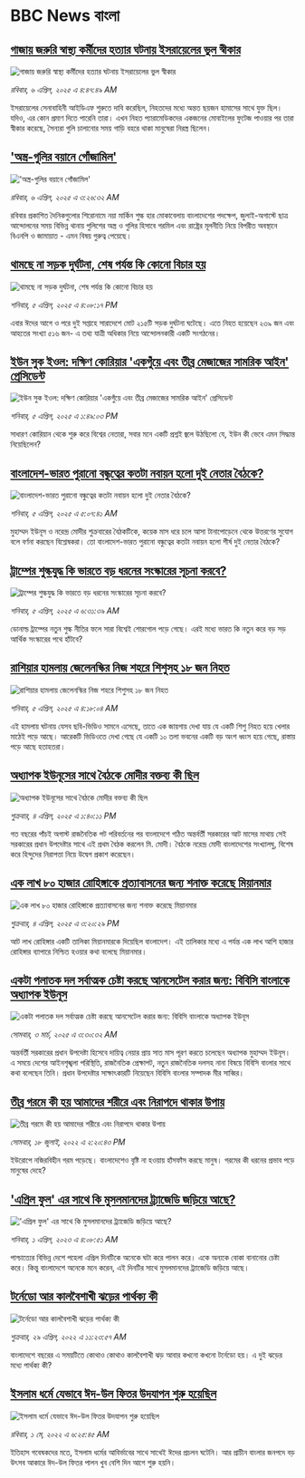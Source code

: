 # BBC News বাংলা## [গাজায় জরুরি স্বাস্থ্য কর্মীদের হত্যার ঘটনায় ইসরায়েলের ভুল স্বীকার](https://www.bbc.com/bengali/articles/c5y4de32rrro?at_campaign=githubrss)![গাজায় জরুরি স্বাস্থ্য কর্মীদের হত্যার ঘটনায় ইসরায়েলের ভুল স্বীকার](https://ichef.bbci.co.uk/ace/standard/240/cpsprodpb/2c11/live/16ab7630-1298-11f0-ac9f-c37d6fd89579.png)_রবিবার, ৬ এপ্রিল, ২০২৫ এ ৪:৪৭:৪৯ AM_ইসরায়েলের সেনাবাহিনী আইডিএফ শুরুতে দাবি করেছিল, নিহতদের মধ্যে অন্তত ছয়জন হামাসের সাথে যুক্ত ছিল। যদিও, এর কোন প্রমাণ দিতে পারেনি তারা। এখন নিহত প্যারামেডিকদের একজনের মোবাইলের ফুটেজ পাওয়ার পর তারা স্বীকার করেছে, সৈন্যরা গুলি চালানাের সময় গাড়ি বহরে থাকা মানুষেরা নিরস্ত্র ছিলেন।## ['অস্ত্র-গুলির বয়ানে গোঁজামিল'](https://www.bbc.com/bengali/articles/c62z6930dp6o?at_campaign=githubrss)!['অস্ত্র-গুলির বয়ানে গোঁজামিল'](https://ichef.bbci.co.uk/ace/standard/240/cpsprodpb/869c/live/b938d4c0-1292-11f0-ac45-5fafb147ca7e.jpg)_রবিবার, ৬ এপ্রিল, ২০২৫ এ ৩:২৬:৩২ AM_রবিবার প্রকাশিত দৈনিকগুলোর শিরোনামে নয়া মার্কিন শুল্ক হার মোকাবেলায় বাংলাদেশের পদক্ষেপ, জুলাই-অগাস্টে ছাত্র আন্দোলনের সময় বিভিন্ন থানায় পুলিশের অস্ত্র ও গুলির হিসাবে গরমিল এবং রাষ্ট্রের মূলনীতি নিয়ে বিপরীত অবস্থানে বিএনপি ও জামায়াত - এমন বিষয় গুরুত্ব পেয়েছে।## [থামছে না সড়ক দুর্ঘটনা, শেষ পর্যন্ত কি কোনো বিচার হয় ](https://www.bbc.com/bengali/articles/c4g2jy1y2gzo?at_campaign=githubrss)![থামছে না সড়ক দুর্ঘটনা, শেষ পর্যন্ত কি কোনো বিচার হয় ](https://ichef.bbci.co.uk/ace/standard/240/cpsprodpb/cdf3/live/9bf0cda0-11e8-11f0-b234-07dc7691c360.jpg)_শনিবার, ৫ এপ্রিল, ২০২৫ এ ৪:০৮:১৭ PM_এবার ঈদের আগে ও পরে দুই সপ্তাহে সারাদেশে মোট ২১৫টি সড়ক দুর্ঘটনা ঘটেছে। এতে নিহত হয়েছেন ২৩৯ জন এবং আহতের সংখ্যা ৫১৬ জন- এ তথ্য যাত্রী অধিকার নিয়ে আন্দোলনকারী একটি সংগঠনের।## [ইউন সুক ইওল: দক্ষিণ কোরিয়ার 'একগুঁয়ে এবং তীব্র মেজাজের সামরিক আইন' প্রেসিডেন্ট](https://www.bbc.com/bengali/articles/cm24elgdwgvo?at_campaign=githubrss)![ইউন সুক ইওল: দক্ষিণ কোরিয়ার 'একগুঁয়ে এবং তীব্র মেজাজের সামরিক আইন' প্রেসিডেন্ট](https://ichef.bbci.co.uk/ace/standard/240/cpsprodpb/a7ab/live/d149fc40-1217-11f0-988a-a1e4cc68f9c9.jpg)_শনিবার, ৫ এপ্রিল, ২০২৫ এ ১:৪৯:০৩ PM_সাধারণ কোরিয়ান থেকে শুরু করে বিশ্বের নেতারা, সবার মনে একটি প্রশ্নই  জ্বলে উঠছিলো যে, ইউন কী ভেবে এমন সিদ্ধান্ত নিয়েছিলেন?## [বাংলাদেশ-ভারত পুরানো বন্ধুত্বের কতটা নবায়ন হলো দুই নেতার বৈঠকে?](https://www.bbc.com/bengali/articles/c20x5zd2797o?at_campaign=githubrss)![বাংলাদেশ-ভারত পুরানো বন্ধুত্বের কতটা নবায়ন হলো দুই নেতার বৈঠকে?](https://ichef.bbci.co.uk/ace/standard/240/cpsprodpb/5008/live/908a2a80-1182-11f0-9a9e-afe4b53e7e1b.jpg)_শনিবার, ৫ এপ্রিল, ২০২৫ এ ৫:০৭:৪১ AM_মুহাম্মদ ইউনূস ও নরেন্দ্র মোদীর শুক্রবারের বৈঠকটিকে, কয়েক মাস ধরে চলে আসা টানাপোড়েনে থেকে উত্তরণের সুযোগ বলে বর্ণনা করছেন বিশ্লেষকরা। তো বাংলাদেশ-ভারত পুরানো বন্ধুত্বের কতটা নবায়ন হলো শীর্ষ দুই নেতার বৈঠকে?## [ট্রাম্পের শুল্কযুদ্ধ কি ভারতে বড় ধরনের সংস্কারের সূচনা করবে?](https://www.bbc.com/bengali/articles/c20zn11evvko?at_campaign=githubrss)![ট্রাম্পের শুল্কযুদ্ধ কি ভারতে বড় ধরনের সংস্কারের সূচনা করবে?](https://ichef.bbci.co.uk/ace/standard/240/cpsprodpb/8da9/live/d276bd80-1148-11f0-ba12-8d27eb561761.jpg)_শনিবার, ৫ এপ্রিল, ২০২৫ এ ৬:৩১:৩৯ AM_ডোনাল্ড ট্রাম্পের নতুন শুল্ক নীতির ফলে সারা বিশ্বেই শোরগোল পড়ে গেছে। এরই মধ্যে ভারত কি নতুন করে বড় সড় আর্থিক সংস্কারের পথে হাঁটবে?## [রাশিয়ার হামলায় জেলেনস্কির নিজ শহরে শিশুসহ ১৮ জন নিহত](https://www.bbc.com/bengali/articles/cpwz2p720z0o?at_campaign=githubrss)![রাশিয়ার হামলায় জেলেনস্কির নিজ শহরে শিশুসহ ১৮ জন নিহত](https://ichef.bbci.co.uk/ace/standard/240/cpsprodpb/f9aa/live/6a3a4030-11c4-11f0-ba12-8d27eb561761.jpg)_শনিবার, ৫ এপ্রিল, ২০২৫ এ ৪:১৮:০৪ AM_এই হামলায় ঘটনায় যেসব ছবি-ভিডিও সামনে এসেছে, তাতে এক জায়গায় দেখা যায় যে একটি শিশু নিহত হয়ে খেলার মাঠেই পড়ে আছে। আরেকটি ভিডিওতে দেখা গেছে যে একটি ১০ তলা ভবনের একটি বড় অংশ ধ্বংস হয়ে গেছে, রাস্তায় পড়ে আছে হতাহতরা।## [অধ্যাপক ইউনূসের সাথে বৈঠকে মোদীর বক্তব্য কী ছিল](https://www.bbc.com/bengali/articles/ce82nz7nk1lo?at_campaign=githubrss)![অধ্যাপক ইউনূসের সাথে বৈঠকে মোদীর বক্তব্য কী ছিল](https://ichef.bbci.co.uk/ace/standard/240/cpsprodpb/375d/live/be2f35b0-1156-11f0-9c64-93da9e1b4cb6.jpg)_শুক্রবার, ৪ এপ্রিল, ২০২৫ এ ১:৪০:১১ PM_গত বছরের পাঁচই অগাস্ট রাজনৈতিক পট পরিবর্তনের পর বাংলাদেশে গঠিত অন্তর্বর্তী সরকারের আট মাসের মাথায় সেই সরকারের প্রধান উপদেষ্টার সাথে এই প্রথম বৈঠক করলেন মি. মোদী। বৈঠকে নরেন্দ্র মোদী বাংলাদেশের সংখ্যালঘু, বিশেষ করে হিন্দুদের নিরাপত্তা নিয়ে উদ্বেগ প্রকাশ করেছেন।## [ এক লাখ ৮০ হাজার রোহিঙ্গাকে প্রত্যাবাসনের জন্য শনাক্ত করেছে মিয়ানমার](https://www.bbc.com/bengali/articles/cdxg95y9709o?at_campaign=githubrss)![ এক লাখ ৮০ হাজার রোহিঙ্গাকে প্রত্যাবাসনের জন্য শনাক্ত করেছে মিয়ানমার](https://ichef.bbci.co.uk/ace/standard/240/cpsprodpb/e008/live/8697ea30-1164-11f0-ba60-99b08c2860b3.jpg)_শুক্রবার, ৪ এপ্রিল, ২০২৫ এ ৩:২০:২৯ PM_আট লাখ রোহিঙ্গার একটি তালিকা মিয়ানমারকে দিয়েছিল বাংলাদেশ। এই তালিকার মধ্যে এ পর্যন্ত এক লাখ আশি হাজার রোহিঙ্গার ব্যাপারে নিশ্চিত হওয়ার কথা বলেছে মিয়ানমার।## [একটা পলাতক দল সর্বাত্মক চেষ্টা করছে আনসেটেল করার জন্য:  বিবিসি বাংলাকে অধ্যাপক ইউনূস ](https://www.bbc.com/bengali/articles/cn4yy9gr8dlo?at_campaign=githubrss)![একটা পলাতক দল সর্বাত্মক চেষ্টা করছে আনসেটেল করার জন্য:  বিবিসি বাংলাকে অধ্যাপক ইউনূস ](https://ichef.bbci.co.uk/ace/standard/240/cpsprodpb/62c1/live/00c95a20-f5bb-11ef-896e-d7e7fb1719a4.jpg)_সোমবার, ৩ মার্চ, ২০২৫ এ ৩:৩০:৩২ AM_অন্তর্বর্তী সরকারের প্রধান উপদেষ্টা হিসেবে দায়িত্ব নেয়ার প্রায় সাত মাস পূরণ করতে চলেছেন অধ্যাপক মুহাম্মদ ইউনূস। এ সময়ে দেশের আইনশৃঙ্খলা পরিস্থিতি, রাজনৈতিক প্রেক্ষাপট, নতুন রাজনৈতিক দলসহ নানা বিষয়ে বিবিসি বাংলার সাথে কথা বলেছেন তিনি। প্রধান উপদেষ্টার সাক্ষাৎকারটি নিয়েছেন বিবিসি বাংলার সম্পাদক মীর সাব্বির।## [তীব্র গরমে কী হয় আমাদের শরীরে এবং নিরাপদে থাকার উপায়](https://www.bbc.com/bengali/news-62208331?at_campaign=githubrss)![তীব্র গরমে কী হয় আমাদের শরীরে এবং নিরাপদে থাকার উপায়](https://ichef.bbci.co.uk/ace/standard/240/cpsprodpb/14645/production/_125952538_gettyimages-153792684.jpg)_সোমবার, ১৮ জুলাই, ২০২২ এ ২:২০:৪৩ PM_ইউরোপে নজিরবিহীন গরম পড়েছে। বাংলাদেশেও বৃষ্টি না হওয়ায় হাঁসফাঁস করছে মানুষ। গরমের কী ধরনের প্রভাব পড়ে মানুষের দেহে?## ['এপ্রিল ফুল' এর সাথে কি মুসলমানদের ট্র্যাজেডি জড়িয়ে আছে?  ](https://www.bbc.com/bengali/articles/cnkww54l7exo?at_campaign=githubrss)!['এপ্রিল ফুল' এর সাথে কি মুসলমানদের ট্র্যাজেডি জড়িয়ে আছে?  ](https://ichef.bbci.co.uk/ace/standard/240/cpsprodpb/f687/live/e72f05e0-cf08-11ed-9409-835cbeefce09.jpg)_শনিবার, ১ এপ্রিল, ২০২৩ এ ৪:০৮:৫১ AM_পাশ্চাত্যের বিভিন্ন দেশে পহেলা এপ্রিল দিনটিকে অনেকে ঘটা করে পালন করে। একে অন্যকে বোকা বানানোর চেষ্টা করে। কিন্তু বাংলাদেশে অনেকে মনে করেন, এই দিনটির সাথে মুসলমানদের ট্র্যাজেডি জড়িয়ে আছে।## [টর্নেডো আর কালবৈশাখী ঝড়ের পার্থক্য কী](https://www.bbc.com/bengali/news-61267622?at_campaign=githubrss)![টর্নেডো আর কালবৈশাখী ঝড়ের পার্থক্য কী](https://ichef.bbci.co.uk/ace/standard/240/cpsprodpb/DB15/production/_124358065_gettyimages-1240264532.jpg)_শুক্রবার, ২৯ এপ্রিল, ২০২২ এ ১১:২৩:৫৭ AM_বাংলাদেশে বছরের এ সময়টিতে কোথাও কোথাও কালবৈশাখী ঝড় আবার কখনো কখনো টর্নেডো হয়। এ দুই ঝড়ের মধ্যে পার্থক্য কী?## [ইসলাম ধর্মে যেভাবে ঈদ-উল ফিতর উদযাপন শুরু হয়েছিল](https://www.bbc.com/bengali/news-61241607?at_campaign=githubrss)![ইসলাম ধর্মে যেভাবে ঈদ-উল ফিতর উদযাপন শুরু হয়েছিল](https://ichef.bbci.co.uk/ace/standard/240/cpsprodpb/174B6/production/_124341459_gettyimages-520955730.jpg)_রবিবার, ১ মে, ২০২২ এ ৬:২৫:৪৫ AM_ইতিহাস গবেষকদের মতে, ইসলাম ধর্মের আবির্ভাবের সাথে সাথেই ঈদের প্রচলন ঘটেনি। আর প্রাচীন বাংলার জনপদে বড় উৎসব আকারে ঈদ-উল ফিতর পালন খুব বেশি দিন আগে শুরু হয়নি।
